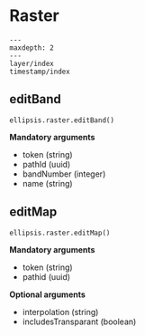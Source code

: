 # Raster

```{toctree}
---
maxdepth: 2
---
layer/index
timestamp/index
```

## editBand

    ellipsis.raster.editBand()

**Mandatory arguments**

- token (string)
- pathId (uuid)
- bandNumber (integer)
- name (string)

## editMap

    ellipsis.raster.editMap()

**Mandatory arguments**

- token (string)
- pathid (uuid)

**Optional arguments**

- interpolation (string)
- includesTransparant (boolean)
